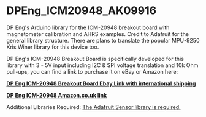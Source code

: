 # DPEng_ICM20948_AK09916
DP Eng's Arduino library for the ICM-20948 breakout board with magnetometer calibration and AHRS examples. Credit to Adafruit for the general library structure. There are plans to translate the popular MPU-9250 Kris Winer library for this device too.

DP Eng's ICM-20948 Breakout Board is specifically developed for this library with 3 - 5V input including I2C & SPI voltage translation and 10k Ohm pull-ups, you can find a link to purchase it on eBay or Amazon here:

<b><a href="https://www.ebay.co.uk/itm/323724746939">DP Eng ICM-20948 Breakout Board Ebay Link with international shipping</a></b>

<b><a href="https://www.amazon.co.uk/DP-Eng-ICM-20948-Breakout-obsolete/dp/B07PDTKK3Y">DP Eng ICM-20948 Amazon.co.uk link</a></b>

Additional Libraries Required: 
<a href="https://github.com/adafruit/Adafruit_Sensor">The Adafruit Sensor library is required.</a>
